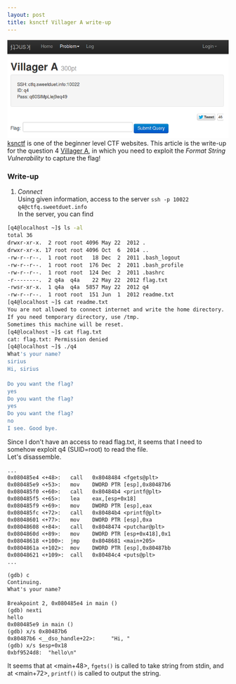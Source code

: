 ```yaml
---
layout: post
title: ksnctf Villager A write-up
---
```


![placeholder](../image/vil_a.png "Large example image")
[ksnctf](http://ksnctf.sweetduet.info) is one of the beginner level CTF websites. This article is the write-up for the question 4 [Villager A](http://ksnctf.sweetduet.info/problem/4), in which you need to exploit the *Format String Vulnerability* to capture the flag!  

### Write-up
1. *Connect*  
Using given information, access to the server `ssh -p 10022 q4@ctfq.sweetduet.info`  
In the server, you can find
```bash
[q4@localhost ~]$ ls -al
total 36
drwxr-xr-x.  2 root root 4096 May 22  2012 .
drwxr-xr-x. 17 root root 4096 Oct  6  2014 ..
-rw-r--r--.  1 root root   18 Dec  2  2011 .bash_logout
-rw-r--r--.  1 root root  176 Dec  2  2011 .bash_profile
-rw-r--r--.  1 root root  124 Dec  2  2011 .bashrc
-r--------.  2 q4a  q4a    22 May 22  2012 flag.txt
-rwsr-xr-x.  1 q4a  q4a  5857 May 22  2012 q4
-rw-r--r--.  1 root root  151 Jun  1  2012 readme.txt
[q4@localhost ~]$ cat readme.txt 
You are not allowed to connect internet and write the home directory.
If you need temporary directory, use /tmp.
Sometimes this machine will be reset.
[q4@localhost ~]$ cat flag.txt
cat: flag.txt: Permission denied
[q4@localhost ~]$ ./q4 
What's your name?
sirius
Hi, sirius

Do you want the flag?
yes
Do you want the flag?
yes
Do you want the flag?
no
I see. Good bye.
```

Since I don't have an access to read flag.txt, it seems that I need to somehow exploit q4 (SUID=root) to read the file.  
Let's disassemble.  

```
...
0x080485e4 <+48>:	call   0x8048484 <fgets@plt>
0x080485e9 <+53>:	mov    DWORD PTR [esp],0x80487b6
0x080485f0 <+60>:	call   0x80484b4 <printf@plt>
0x080485f5 <+65>:	lea    eax,[esp+0x18]
0x080485f9 <+69>:	mov    DWORD PTR [esp],eax
0x080485fc <+72>:	call   0x80484b4 <printf@plt>
0x08048601 <+77>:	mov    DWORD PTR [esp],0xa
0x08048608 <+84>:	call   0x8048474 <putchar@plt>
0x0804860d <+89>:	mov    DWORD PTR [esp+0x418],0x1
0x08048618 <+100>:	jmp    0x8048681 <main+205>
0x0804861a <+102>:	mov    DWORD PTR [esp],0x80487bb
0x08048621 <+109>:	call   0x80484c4 <puts@plt>
...
```
```
(gdb) c
Continuing.
What's your name?

Breakpoint 2, 0x080485e4 in main ()
(gdb) nexti
hello
0x080485e9 in main ()
(gdb) x/s 0x80487b6
0x80487b6 <__dso_handle+22>:	 "Hi, "
(gdb) x/s $esp+0x18
0xbf9524d8:	 "hello\n"
```
It seems that at <main+48>, `fgets()` is called to take string from stdin, and at <main+72>, `printf()` is called to output the string.
